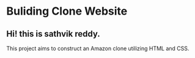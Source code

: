 # Buliding Clone Website
<h2>Hi! this is sathvik reddy.<br></h2>
This project aims to construct an Amazon clone utilizing HTML and CSS.
